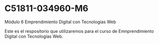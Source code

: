 # C51811-034960-M6
Módulo 6 Emprendimiento Digital con Tecnologías Web

Este es el respositorio que utilizaremos para el curso de Emnprendimiento Digital con Tecnologías Web. 

